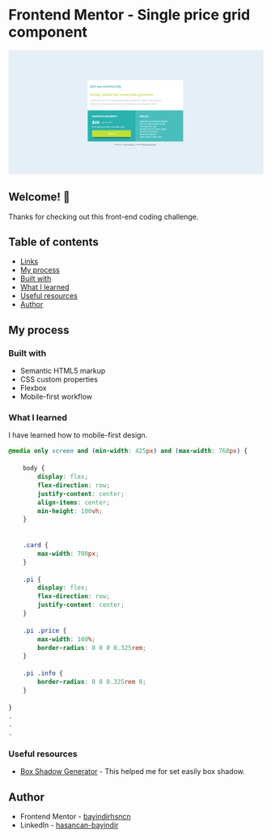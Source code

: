 # Frontend Mentor - Single price grid component

![Design preview for the Single price grid component coding challenge](./design/desktopone.png)

## Welcome! 👋

Thanks for checking out this front-end coding challenge.

## Table of contents

  - [Links](#links)
  - [My process](#my-process)
  - [Built with](#built-with)
  - [What I learned](#what-i-learned)
  - [Useful resources](#useful-resources)
  - [Author](#author)

## My process

### Built with

- Semantic HTML5 markup
- CSS custom properties
- Flexbox
- Mobile-first workflow


### What I learned

I have learned how to mobile-first design.

```css
@media only screen and (min-width: 425px) and (max-width: 768px) {

    body {
        display: flex;
        flex-direction: row;
        justify-content: center;
        align-items: center;
        min-height: 100vh;
    }


    .card {
        max-width: 700px;
    }

    .pi {
        display: flex;
        flex-direction: row;
        justify-content: center;
    }

    .pi .price {
        max-width: 100%;
        border-radius: 0 0 0 0.325rem;
    }

    .pi .info {
        border-radius: 0 0 0.325rem 0;
    }

}
.
.
.
```

### Useful resources

- [Box Shadow Generator](https://www.cssmatic.com/box-shadow) - This helped me for set easily box shadow.

## Author

- Frontend Mentor - [bayindirhsncn](https://www.frontendmentor.io/profile/bayindirhsncn)
- LinkedIn - [hasancan-bayindir](https://www.linkedin.com/in/hasancan-bayindir/)
